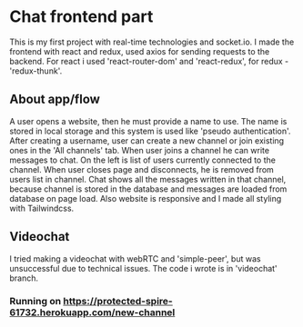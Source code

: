 # Chat frontend part

This is my first project with real-time technologies and socket.io.
I made the frontend with react and redux, used axios for sending requests to the backend.
For react i used 'react-router-dom' and 'react-redux', for redux - 'redux-thunk'.

## About app/flow
A user opens a website, then he must provide a name to use. The name is stored in local storage and this
system is used like 'pseudo authentication'.
After creating a username, user can create a new channel or join existing ones in the 'All channels' tab.
When user joins a channel he can write messages to chat.
On the left is list of users currently connected to the channel.
When user closes page and disconnects, he is removed from users list in channel.
Chat shows all the messages written in that channel, because channel is stored in the database and
messages are loaded from database on page load.
Also website is responsive and I made all styling with Tailwindcss.

## Videochat
I tried making a videochat with webRTC and 'simple-peer', but was unsuccessful due to technical issues.
The code i wrote is in 'videochat' branch.


### Running on https://protected-spire-61732.herokuapp.com/new-channel
